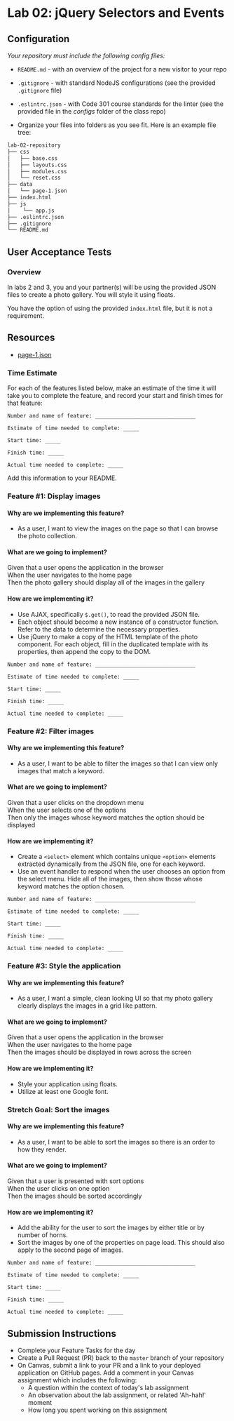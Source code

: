 # Lab 02: jQuery Selectors and Events

## Configuration

_Your repository must include the following config files:_
- `README.md` - with an overview of the project for a new visitor to your repo
- `.gitignore` - with standard NodeJS configurations (see the provided `.gitignore` file)
- `.eslintrc.json` - with Code 301 course standards for the linter (see the provided file in the *configs* folder of the class repo)

- Organize your files into folders as you see fit. Here is an example file tree:

```sh
lab-02-repository
├── css
│   ├── base.css
│   ├── layouts.css
│   ├── modules.css
│   └── reset.css
├── data
│   └── page-1.json
├── index.html
├── js
│    └── app.js
├── .eslintrc.json
├── .gitignore
└── README.md
```

## User Acceptance Tests

### Overview

In labs 2 and 3, you and your partner(s) will be using the provided JSON files to create a photo gallery. You will style it using floats.

You have the option of using the provided `index.html` file, but it is not a requirement.

## Resources

- [page-1.json](./starter-code/page-1.json)

### Time Estimate

For each of the features listed below, make an estimate of the time it will take you to complete the feature, and record your start and finish times for that feature:

```
Number and name of feature: ________________________________

Estimate of time needed to complete: _____

Start time: _____

Finish time: _____

Actual time needed to complete: _____
```

Add this information to your README.

### Feature #1: Display images

#### Why are we implementing this feature?

- As a user, I want to view the images on the page so that I can browse the photo collection.

#### What are we going to implement?

Given that a user opens the application in the browser  
When the user navigates to the home page  
Then the photo gallery should display all of the images in the gallery  

#### How are we implementing it?

- Use AJAX, specifically `$.get()`, to read the provided JSON file.
- Each object should become a new instance of a constructor function. Refer to the data to determine the necessary properties.
- Use jQuery to make a copy of the HTML template of the photo component. For each object, fill in the duplicated template with its properties, then append the copy to the DOM.

```
Number and name of feature: ________________________________

Estimate of time needed to complete: _____

Start time: _____

Finish time: _____

Actual time needed to complete: _____
```

### Feature #2: Filter images

#### Why are we implementing this feature?

- As a user, I want to be able to filter the images so that I can view only images that match a keyword.

#### What are we going to implement?

Given that a user clicks on the dropdown menu  
When the user selects one of the options  
Then only the images whose keyword matches the option should be displayed  

#### How are we implementing it?

- Create a `<select>` element which contains unique `<option>` elements extracted dynamically from the JSON file, one for each keyword.
- Use an event handler to respond when the user chooses an option from the select menu. Hide all of the images, then show those whose keyword matches the option chosen.

```
Number and name of feature: ________________________________

Estimate of time needed to complete: _____

Start time: _____

Finish time: _____

Actual time needed to complete: _____
```

### Feature #3: Style the application

#### Why are we implementing this feature?

- As a user, I want a simple, clean looking UI so that my photo gallery clearly displays the images in a grid like pattern.

#### What are we going to implement?

Given that a user opens the application in the browser  
When the user navigates to the home page  
Then the images should be displayed in rows across the screen  

#### How are we implementing it?

- Style your application using floats.
- Utilize at least one Google font.

### Stretch Goal: Sort the images

#### Why are we implementing this feature?

- As a user, I want to be able to sort the images so there is an order to how they render.

#### What are we going to implement?

Given that a user is presented with sort options  
When the user clicks on one option  
Then the images should be sorted accordingly  

#### How are we implementing it?

- Add the ability for the user to sort the images by either title or by number of horns.
- Sort the images by one of the properties on page load. This should also apply to the second page of images. 

```
Number and name of feature: ________________________________

Estimate of time needed to complete: _____

Start time: _____

Finish time: _____

Actual time needed to complete: _____
```

## Submission Instructions

- Complete your Feature Tasks for the day
- Create a Pull Request (PR) back to the `master` branch of your repository
- On Canvas, submit a link to your PR and a link to your deployed application on GitHub pages. Add a comment in your Canvas assignment which includes the following:
  - A question within the context of today's lab assignment
  - An observation about the lab assignment, or related 'Ah-hah!' moment
  - How long you spent working on this assignment